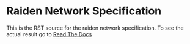 # Raiden Network Specification

This is the RST source for the raiden network specification. To see the actual result go to [Read The Docs](http://raiden-network-specification.readthedocs.io/en/latest/)
